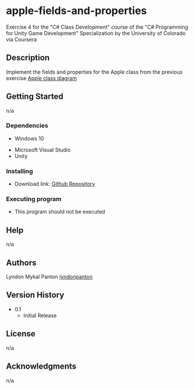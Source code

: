 # apple-fields-and-properties
Exercise 4 for the "C# Class Development" course of the "C# Programming for Unity Game Development" Specialization by the University of Colorado via Coursera

## Description

Implement the fields and properties for the Apple class from the previous exercise
[Apple class diagram](./apple_class_diagram.png)

## Getting Started

n/a

### Dependencies

* Windows 10
+ Microsoft Visual Studio
+ Unity

### Installing

* Download link: [Github Repository](https://github.com/lyndonpanton/apple-fields-and-properties)

### Executing program

- This program should not be executed

## Help

n/a

## Authors

Lyndon Mykal Panton
[lyndonpanton](https://github.com/lyndonpanton/)

## Version History

* 0.1
    * Initial Release

## License

n/a

## Acknowledgments

n/a
